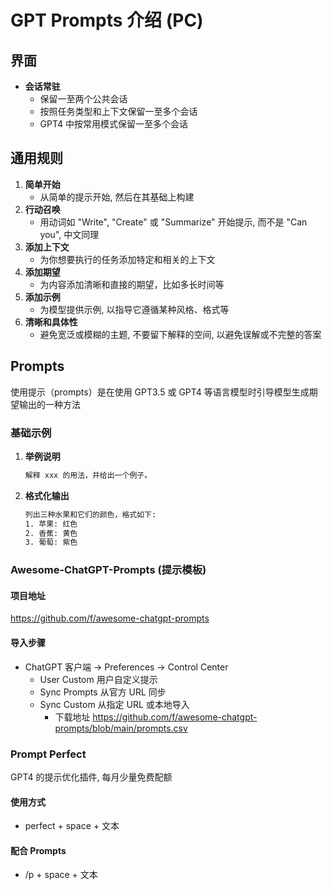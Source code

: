 # GPT Prompts 介绍 (PC)

## 界面

- **会话常驻**
  - 保留一至两个公共会话
  - 按照任务类型和上下文保留一至多个会话
  - GPT4 中按常用模式保留一至多个会话

## 通用规则

1. **简单开始**
   - 从简单的提示开始, 然后在其基础上构建
2. **行动召唤**
   - 用动词如 "Write", "Create" 或 "Summarize" 开始提示, 而不是 "Can you", 中文同理
3. **添加上下文**
   - 为你想要执行的任务添加特定和相关的上下文
4. **添加期望**
   - 为内容添加清晰和直接的期望，比如多长时间等
5. **添加示例**
   - 为模型提供示例, 以指导它遵循某种风格、格式等
6. **清晰和具体性**
   - 避免宽泛或模糊的主题, 不要留下解释的空间, 以避免误解或不完整的答案

## Prompts

使用提示（prompts）是在使用 GPT3.5 或 GPT4 等语言模型时引导模型生成期望输出的一种方法
  
### 基础示例

1. **举例说明**

    ```bash
    解释 xxx 的用法，并给出一个例子。
    ```

2. **格式化输出**

    ```bash
    列出三种水果和它们的颜色，格式如下:
    1. 苹果: 红色
    2. 香蕉: 黄色
    3. 葡萄: 紫色
    ```

### Awesome-ChatGPT-Prompts (提示模板)

#### 项目地址

https://github.com/f/awesome-chatgpt-prompts

#### 导入步骤

- ChatGPT 客户端 -> Preferences -> Control Center
  - User Custom 用户自定义提示
  - Sync Prompts 从官方 URL 同步
  - Sync Custom 从指定 URL 或本地导入
    - 下载地址 https://github.com/f/awesome-chatgpt-prompts/blob/main/prompts.csv

### Prompt Perfect

GPT4 的提示优化插件, 每月少量免费配额

#### 使用方式

- perfect + space + 文本

#### 配合 Prompts

- /p + space + 文本
  